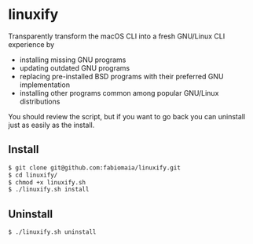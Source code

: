 # linuxify

Transparently transform the macOS CLI into a fresh GNU/Linux CLI experience by

- installing missing GNU programs
- updating outdated GNU programs
- replacing pre-installed BSD programs with their preferred GNU implementation
- installing other programs common among popular GNU/Linux distributions

You should review the script, but if you want to go back you can uninstall just
as easily as the install.

## Install

```bash
$ git clone git@github.com:fabiomaia/linuxify.git
$ cd linuxify/
$ chmod +x linuxify.sh
$ ./linuxify.sh install
```

## Uninstall

```bash
$ ./linuxify.sh uninstall
```
